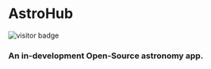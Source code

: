 # AstroHub

![visitor badge](https://visitor-badge.glitch.me/badge?page_id=somePythonProgrammer.AstroHub)

### An in-development Open-Source astronomy app.